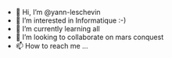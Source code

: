- 👋 Hi, I’m @yann-leschevin
- 👀 I’m interested in Informatique :-)
- 🌱 I’m currently learning all
- 💞️ I’m looking to collaborate on mars conquest
- 📫 How to reach me ...

<!---
yann-leschevin/yann-leschevin is a ✨ special ✨ repository because its `README.md` (this file) appears on your GitHub profile.
You can click the Preview link to take a look at your changes.
--->
